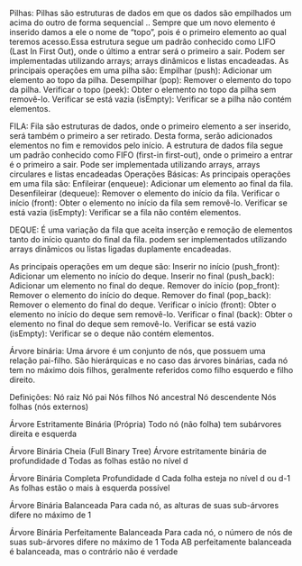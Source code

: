 Pilhas:
Pilhas são estruturas de dados em que os dados são empilhados um acima do outro de forma sequencial .. Sempre que um novo elemento é inserido damos a ele o nome de “topo”, pois é o primeiro elemento ao qual teremos acesso.Essa estrutura segue um padrão conhecido como LIFO (Last In First Out), onde o último a entrar será o primeiro a sair. 
Podem ser implementadas utilizando arrays; arrays dinâmicos e listas encadeadas.
As principais operações em uma pilha são:
Empilhar (push): Adicionar um elemento ao topo da pilha.
Desempilhar (pop): Remover o elemento do topo da pilha.
Verificar o topo (peek): Obter o elemento no topo da pilha sem removê-lo.
Verificar se está vazia (isEmpty): Verificar se a pilha não contém elementos.



FILA:
Fila são estruturas de dados, onde o primeiro elemento a ser inserido, será também o primeiro a ser retirado. Desta forma, serão adicionados elementos no fim e removidos pelo início.
A estrutura de dados fila segue um padrão conhecido como FIFO (first-in first-out), onde o primeiro a entrar é o primeiro a sair.
Pode ser implementada utilizando arrays, arrays circulares e listas encadeadas
Operações Básicas: As principais operações em uma fila são:
Enfileirar (enqueue): Adicionar um elemento ao final da fila.
Desenfileirar (dequeue): Remover o elemento do início da fila.
Verificar o início (front): Obter o elemento no início da fila sem removê-lo.
Verificar se está vazia (isEmpty): Verificar se a fila não contém elementos.



DEQUE:
É uma variação da fila que aceita inserção e remoção de elementos tanto do início quanto do final da fila.
podem ser implementados utilizando arrays dinâmicos ou listas ligadas duplamente encadeadas.

As principais operações em um deque são:
Inserir no início (push_front): Adicionar um elemento no início do deque.
Inserir no final (push_back): Adicionar um elemento no final do deque.
Remover do início (pop_front): Remover o elemento do início do deque.
Remover do final (pop_back): Remover o elemento do final do deque.
Verificar o início (front): Obter o elemento no início do deque sem removê-lo.
Verificar o final (back): Obter o elemento no final do deque sem removê-lo.
Verificar se está vazio (isEmpty): Verificar se o deque não contém elementos.




Árvore binária:
Uma árvore é um conjunto de nós, que possuem uma relação pai-filho. São hierárquicas e no caso das árvores binárias, cada nó tem no máximo dois filhos, geralmente referidos como filho esquerdo e filho direito. 

Definições:
Nó raiz
Nó pai
Nós filhos
Nó ancestral
Nó descendente
Nós folhas (nós externos)


Árvore Estritamente Binária (Própria)
Todo nó (não folha) tem subárvores direita e esquerda

Árvore Binária Cheia (Full Binary Tree)
Árvore estritamente binária de profundidade d
Todas as folhas estão no nível d

Árvore Binária Completa
Profundidade d
Cada folha esteja no nível d ou d-1
As folhas estão o mais à esquerda possível

Árvore Binária Balanceada
Para cada nó,  as alturas de suas sub-árvores difere no máximo de 1

Árvore Binária Perfeitamente Balanceada
Para cada nó,  o número de nós de suas sub-árvores difere no máximo de 1
Toda AB perfeitamente balanceada é balanceada, mas o contrário não é verdade
